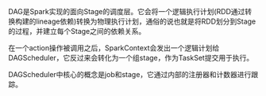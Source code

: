 DAG是Spark实现的面向Stage的调度层。它会将一个逻辑执行计划(RDD通过转换构建的lineage依赖)转换为物理执行计划，通俗的说也就是将RDD划分到Stage的过程，并建立每个Stage之间的依赖关系。  

在一个action操作被调用之后，SparkContext会发出一个逻辑计划给DAGScheduler，它反过来会转化为一个组stage，作为TaskSet提交用于执行。  

DAGScheduler中核心的概念是job和stage，它通过内部的注册器和计数器进行跟踪。  
